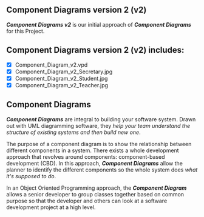 ## Component Diagrams version 2 (v2)
**_Component Diagrams v2_** is our initial approach of **_Component Diagrams_** for this Project.

## Component Diagrams version 2 (v2) includes:
- [x] Component_Diagram_v2.vpd
- [x] Component_Diagram_v2_Secretary.jpg
- [x] Component_Diagram_v2_Student.jpg
- [x] Component_Diagram_v2_Teacher.jpg

## Component Diagrams
**_Component Diagrams_** are integral to building your software system. Drawn out with UML diagramming software, they _help your team understand the structure of existing systems and then build new one_.

The purpose of a component diagram is to show the relationship between different components in a system. 
There exists a whole development approach that revolves around components: component-based development (CBD). In this approach, **_Component Diagrams_** allow the planner to identify the different components so the whole system does _what it's supposed to do_.

In an Object Oriented Programming approach, the **_Component Diagram_** allows a senior developer to group classes together based on common purpose so that the developer and others can look at a software development project at a high level.
